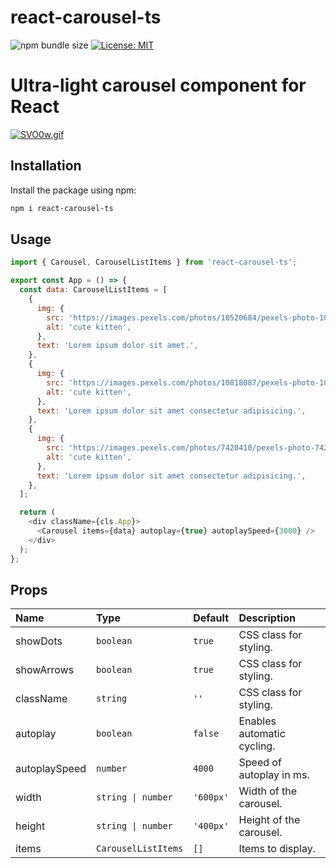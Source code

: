# react-carousel-ts

![npm bundle size](https://img.shields.io/bundlephobia/minzip/react-carousel-ts/0.1.1)
<a href="https://github.com/suwaloff/react-carousel/blob/main/LICENSE">
<img alt="License: MIT" src="https://img.shields.io/badge/License-MIT-red.svg" target="_blank" />
</a>

# Ultra-light carousel component for React

[![SVO0w.gif](https://s12.gifyu.com/images/SVO0w.gif)](https://gifyu.com/image/SVO0w)

## Installation

Install the package using npm:

```bash
npm i react-carousel-ts
```

## Usage

```js
import { Carousel, CarouselListItems } from 'react-carousel-ts';

export const App = () => {
  const data: CarouselListItems = [
    {
      img: {
        src: 'https://images.pexels.com/photos/10520684/pexels-photo-10520684.jpeg',
        alt: 'cute kitten',
      },
      text: 'Lorem ipsum dolor sit amet.',
    },
    {
      img: {
        src: 'https://images.pexels.com/photos/10818087/pexels-photo-10818087.jpeg',
        alt: 'cute kitten',
      },
      text: 'Lorem ipsum dolor sit amet consectetur adipisicing.',
    },
    {
      img: {
        src: 'https://images.pexels.com/photos/7420410/pexels-photo-7420410.png',
        alt: 'cute kitten',
      },
      text: 'Lorem ipsum dolor sit amet consectetur adipisicing.',
    },
  ];

  return (
    <div className={cls.App}>
      <Carousel items={data} autoplay={true} autoplaySpeed={3000} />
    </div>
  );
};
```

## Props

| Name          | Type                | Default   | Description                |
| :------------ | :------------------ | :-------- | :------------------------- |
| showDots      | `boolean`           | `true`    | CSS class for styling.     |
| showArrows    | `boolean`           | `true`    | CSS class for styling.     |
| className     | `string`            | `''`      | CSS class for styling.     |
| autoplay      | `boolean`           | `false`   | Enables automatic cycling. |
| autoplaySpeed | `number`            | `4000`    | Speed of autoplay in ms.   |
| width         | `string \| number`  | `'600px'` | Width of the carousel.     |
| height        | `string \| number`  | `'400px'` | Height of the carousel.    |
| items         | `CarouselListItems` | `[]`      | Items to display.          |
